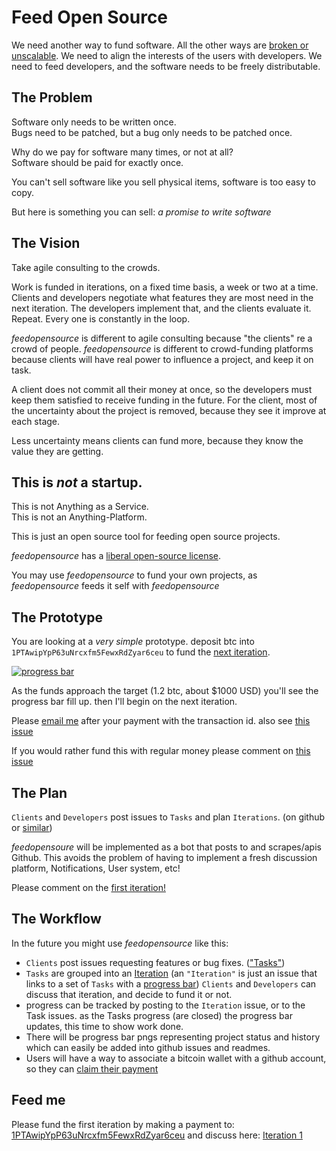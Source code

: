 # Feed Open Source

We need another way to fund software. All the other ways are
[broken or unscalable](
http://dominictarr.com/post/71958587606/some-thoughts-on-the-economics-of-software-development).
We need to align the interests of the users with developers.
We need to feed developers, and the software needs to be freely distributable.

## The Problem

Software only needs to be written once.  
Bugs need to be patched, but a bug only needs to be patched once.

Why do we pay for software many times, or not at all?  
Software should be paid for exactly once.

You can't sell software like you sell physical items,
software is too easy to copy.

But here is something you can sell: _a promise to write software_

## The Vision

Take agile consulting to the crowds.

Work is funded in iterations, on a fixed time basis, a week or two at a time.
Clients and developers negotiate what features they are most need in the next iteration.
The developers implement that, and the clients evaluate it. Repeat.
Every one is constantly in the loop.

*feedopensource* is different to agile consulting because "the clients"
re a crowd of people.
*feedopensource* is different to crowd-funding platforms because clients
will have real power to influence a project, and keep it on task.

A client does not commit all their money at once, so the developers
must keep them satisfied to receive funding in the future.
For the client, most of the uncertainty about the project is removed,
because they see it improve at each stage.

Less uncertainty means clients can fund more,
because they know the value they are getting.

## This is _not_ a startup.

This is not Anything as a Service.  
This is not an Anything-Platform.  

This is just an open source tool for feeding open source projects.  

*feedopensource* has a [liberal open-source license](./LICENSE).

You may use *feedopensource* to fund your own projects,
as *feedopensource* feeds it self with *feedopensource*

## The Prototype

You are looking at a _very simple_ prototype.
deposit btc into `1PTAwipYpP63uNrcxfm5FewxRdZyar6ceu` to fund the
[next iteration](https://github.com/dominictarr/feedopensource/issues/5).

[![progress bar](http://feedopensource.com/badge/1PTAwipYpP63uNrcxfm5FewxRdZyar6ceu/1.2)](bitcoin:1PTAwipYpP63uNrcxfm5FewxRdZyar6ceu)

As the funds approach the target (1.2 btc, about $1000 USD)
you'll see the progress bar fill up. then I'll begin on the next iteration.

Please [email me](mailto:dominic.tarr@gmail.com) after your payment with the transaction id.
also see [this issue](https://github.com/dominictarr/feedopensource/issues/5)

If you would rather fund this with regular money please comment on
[this issue](https://github.com/dominictarr/feedopensource/issues/6)

## The Plan

`Clients` and `Developers` post issues to `Tasks` and plan `Iterations`.
 (on github or [similar](https://github.com/dominictarr/feedopensource/issues/7))

*feedopensoure* will be implemented as a bot that posts to and scrapes/apis Github.
This avoids the problem of having to implement a fresh discussion platform, Notifications,
User system, etc!

Please comment on the [first iteration!](https://github.com/dominictarr/feedopensource/issues/4)

## The Workflow

In the future you might use *feedopensource* like this:

* `Clients` post issues requesting features or bug fixes.
  (["Tasks"](https://github.com/dominictarr/feedopensource/issues/1))
* `Tasks` are grouped into an [Iteration](https://github.com/dominictarr/feedopensource/issues/3)
  (an `"Iteration"` is just an issue that links to a set of `Tasks` with a
  [progress bar](https://github.com/dominictarr/feedopensource/issues/2))
  `Clients` and `Developers` can discuss that iteration, and decide to fund it or not.
* progress can be tracked by posting to the `Iteration` issue, or to the Task issues.
  as the Tasks progress (are closed) the progress bar updates, this time to show work done.
* There will be progress bar pngs representing project status and history which can easily 
  be added into github issues and readmes.
* Users will have a way to associate a bitcoin wallet with a github account, so they can
  [claim their payment](https://github.com/dominictarr/feedopensource/issues/5)

## Feed me

Please fund the first iteration by making a payment to:
[1PTAwipYpP63uNrcxfm5FewxRdZyar6ceu](bitcoin:1PTAwipYpP63uNrcxfm5FewxRdZyar6ceu)
and discuss here: [Iteration 1](https://github.com/dominictarr/feedopensource/issues/5)

